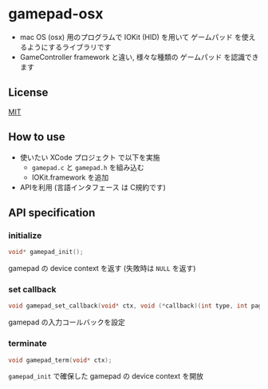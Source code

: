 # gamepad-osx
- mac OS (osx) 用のプログラムで IOKit (HID) を用いて ゲームパッド を使えるようにするライブラリです
- GameController framework と違い, 様々な種類の ゲームパッド を認識できます

## License
[MIT](https://github.com/suzukiplan/gamepad-osx/blob/master/LICENSE.txt)

## How to use
- 使いたい XCode プロジェクト で以下を実施
  - `gamepad.c` と `gamepad.h` を組み込む
  - IOKit.framework を追加
- APIを利用 (言語インタフェース は C規約です)

## API specification
### initialize
```c
void* gamepad_init();
```
gamepad の device context を返す (失敗時は `NULL` を返す)

### set callback
```c
void gamepad_set_callback(void* ctx, void (*callback)(int type, int page, int usage, int value));
```
gamepad の入力コールバックを設定

### terminate
```c
void gamepad_term(void* ctx);
```
`gamepad_init` で確保した gamepad の device context を開放
